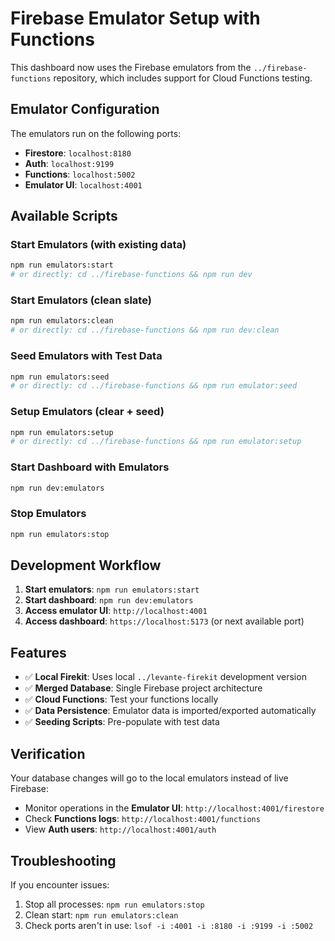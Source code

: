 # Firebase Emulator Setup with Functions

This dashboard now uses the Firebase emulators from the `../firebase-functions` repository, which includes support for Cloud Functions testing.

## Emulator Configuration

The emulators run on the following ports:
- **Firestore**: `localhost:8180`
- **Auth**: `localhost:9199`
- **Functions**: `localhost:5002`
- **Emulator UI**: `localhost:4001`

## Available Scripts

### Start Emulators (with existing data)
```bash
npm run emulators:start
# or directly: cd ../firebase-functions && npm run dev
```

### Start Emulators (clean slate)
```bash
npm run emulators:clean
# or directly: cd ../firebase-functions && npm run dev:clean
```

### Seed Emulators with Test Data
```bash
npm run emulators:seed
# or directly: cd ../firebase-functions && npm run emulator:seed
```

### Setup Emulators (clear + seed)
```bash
npm run emulators:setup
# or directly: cd ../firebase-functions && npm run emulator:setup
```

### Start Dashboard with Emulators
```bash
npm run dev:emulators
```

### Stop Emulators
```bash
npm run emulators:stop
```

## Development Workflow

1. **Start emulators**: `npm run emulators:start`
2. **Start dashboard**: `npm run dev:emulators`
3. **Access emulator UI**: `http://localhost:4001`
4. **Access dashboard**: `https://localhost:5173` (or next available port)

## Features

- ✅ **Local Firekit**: Uses local `../levante-firekit` development version
- ✅ **Merged Database**: Single Firebase project architecture
- ✅ **Cloud Functions**: Test your functions locally
- ✅ **Data Persistence**: Emulator data is imported/exported automatically
- ✅ **Seeding Scripts**: Pre-populate with test data

## Verification

Your database changes will go to the local emulators instead of live Firebase:
- Monitor operations in the **Emulator UI**: `http://localhost:4001/firestore`
- Check **Functions logs**: `http://localhost:4001/functions`
- View **Auth users**: `http://localhost:4001/auth`

## Troubleshooting

If you encounter issues:
1. Stop all processes: `npm run emulators:stop`
2. Clean start: `npm run emulators:clean`
3. Check ports aren't in use: `lsof -i :4001 -i :8180 -i :9199 -i :5002` 